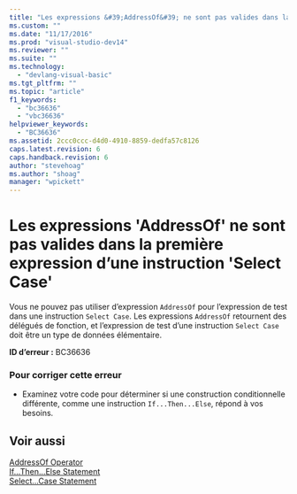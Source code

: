 ```yaml
---
title: "Les expressions &#39;AddressOf&#39; ne sont pas valides dans la premi&#232;re expression d’une instruction &#39;Select Case&#39; | Microsoft Docs"
ms.custom: ""
ms.date: "11/17/2016"
ms.prod: "visual-studio-dev14"
ms.reviewer: ""
ms.suite: ""
ms.technology: 
  - "devlang-visual-basic"
ms.tgt_pltfrm: ""
ms.topic: "article"
f1_keywords: 
  - "bc36636"
  - "vbc36636"
helpviewer_keywords: 
  - "BC36636"
ms.assetid: 2ccc0ccc-d4d0-4910-8859-dedfa57c8126
caps.latest.revision: 6
caps.handback.revision: 6
author: "stevehoag"
ms.author: "shoag"
manager: "wpickett"
---
```

# Les expressions &#39;AddressOf&#39; ne sont pas valides dans la premi&#232;re expression d’une instruction &#39;Select Case&#39;
Vous ne pouvez pas utiliser d’expression `AddressOf` pour l’expression de test dans une instruction `Select Case`. Les expressions `AddressOf` retournent des délégués de fonction, et l’expression de test d’une instruction `Select Case` doit être un type de données élémentaire.  
  
 **ID d’erreur :** BC36636  
  
### Pour corriger cette erreur  
  
-   Examinez votre code pour déterminer si une construction conditionnelle différente, comme une instruction `If...Then...Else`, répond à vos besoins.  
  
## Voir aussi  
 [AddressOf Operator](/dotnet/visual-basic/language-reference/operators/addressof-operator)   
 [If...Then...Else Statement](/dotnet/visual-basic/language-reference/statements/if-then-else-statement)   
 [Select...Case Statement](/dotnet/visual-basic/language-reference/statements/select-case-statement)